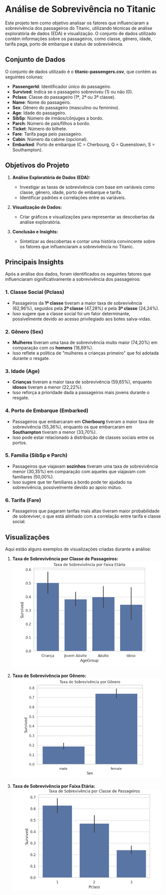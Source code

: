 # Análise de Sobrevivência no Titanic

Este projeto tem como objetivo analisar os fatores que influenciaram a sobrevivência dos passageiros do Titanic, utilizando técnicas de análise exploratória de dados (EDA) e visualização. O conjunto de dados utilizado contém informações sobre os passageiros, como classe, gênero, idade, tarifa paga, porto de embarque e status de sobrevivência.

## Conjunto de Dados

O conjunto de dados utilizado é o **titanic-passengers.csv**, que contém as seguintes colunas:

- **PassengerId**: Identificador único do passageiro.
- **Survived**: Indica se o passageiro sobreviveu (1) ou não (0).
- **Pclass**: Classe do passageiro (1ª, 2ª ou 3ª classe).
- **Name**: Nome do passageiro.
- **Sex**: Gênero do passageiro (masculino ou feminino).
- **Age**: Idade do passageiro.
- **SibSp**: Número de irmãos/cônjuges a bordo.
- **Parch**: Número de pais/filhos a bordo.
- **Ticket**: Número do bilhete.
- **Fare**: Tarifa paga pelo passageiro.
- **Cabin**: Número da cabine (opcional).
- **Embarked**: Porto de embarque (C = Cherbourg, Q = Queenstown, S = Southampton).

## Objetivos do Projeto

1. **Análise Exploratória de Dados (EDA):**
   - Investigar as taxas de sobrevivência com base em variáveis como classe, gênero, idade, porto de embarque e tarifa.
   - Identificar padrões e correlações entre as variáveis.

2. **Visualização de Dados:**
   - Criar gráficos e visualizações para representar as descobertas da análise exploratória.

3. **Conclusão e Insights:**
   - Sintetizar as descobertas e contar uma história convincente sobre os fatores que influenciaram a sobrevivência no Titanic.

## Principais Insights

Após a análise dos dados, foram identificados os seguintes fatores que influenciaram significativamente a sobrevivência dos passageiros:

### 1. Classe Social (Pclass)
- Passageiros da **1ª classe** tiveram a maior taxa de sobrevivência (62,96%), seguidos pela **2ª classe** (47,28%) e pela **3ª classe** (24,24%).
- Isso sugere que a classe social foi um fator determinante, possivelmente devido ao acesso privilegiado aos botes salva-vidas.

### 2. Gênero (Sex)
- **Mulheres** tiveram uma taxa de sobrevivência muito maior (74,20%) em comparação com os **homens** (18,89%).
- Isso reflete a política de "mulheres e crianças primeiro" que foi adotada durante o resgate.

### 3. Idade (Age)
- **Crianças** tiveram a maior taxa de sobrevivência (59,65%), enquanto **idosos** tiveram a menor (22,22%).
- Isso reforça a prioridade dada a passageiros mais jovens durante o resgate.

### 4. Porto de Embarque (Embarked)
- Passageiros que embarcaram em **Cherbourg** tiveram a maior taxa de sobrevivência (55,36%), enquanto os que embarcaram em **Southampton** tiveram a menor (33,70%).
- Isso pode estar relacionado à distribuição de classes sociais entre os portos.

### 5. Família (SibSp e Parch)
- Passageiros que viajavam **sozinhos** tiveram uma taxa de sobrevivência menor (30,35%) em comparação com aqueles que viajavam com familiares (50,00%).
- Isso sugere que ter familiares a bordo pode ter ajudado na sobrevivência, possivelmente devido ao apoio mútuo.

### 6. Tarifa (Fare)
- Passageiros que pagaram tarifas mais altas tiveram maior probabilidade de sobreviver, o que está alinhado com a correlação entre tarifa e classe social.

## Visualizações

Aqui estão alguns exemplos de visualizações criadas durante a análise:

1. **Taxa de Sobrevivência por Classe de Passageiros:**
   ![Survival by Class](titanic/1.PNG)

2. **Taxa de Sobrevivência por Gênero:**
   ![Survival by Gender](titanic/2.PNG)

3. **Taxa de Sobrevivência por Faixa Etária:**
   ![Survival by Age Group](titanic/3.PNG)

